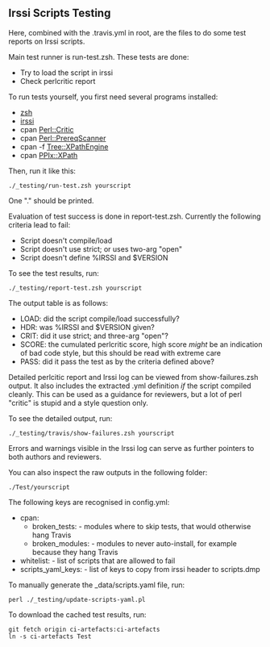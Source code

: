 Irssi Scripts Testing
---------------------

Here, combined with the .travis.yml in root, are the files to do some
test reports on Irssi scripts.

Main test runner is run-test.zsh. These tests are done:
* Try to load the script in irssi
* Check perlcritic report

To run tests yourself, you first need several programs installed:
* [zsh](http://zsh.sourceforge.net/)
* [irssi](https://irssi.org)
* cpan [Perl::Critic](https://metacpan.org/pod/Perl::Critic)
* cpan [Perl::PrereqScanner](https://metacpan.org/pod/Perl::PrereqScanner)
* cpan -f [Tree::XPathEngine](https://metacpan.org/pod/Tree::XPathEngine)
* cpan [PPIx::XPath](https://metacpan.org/pod/PPIx::XPath)

Then, run it like this:

    ./_testing/run-test.zsh yourscript

One "." should be printed.

Evaluation of test success is done in report-test.zsh. Currently the
following criteria lead to fail:
* Script doesn't compile/load
* Script doesn't use strict; or uses two-arg "open"
* Script doesn't define %IRSSI and $VERSION

To see the test results, run:

    ./_testing/report-test.zsh yourscript

The output table is as follows:
- LOAD:  did the script compile/load successfully?
- HDR:   was %IRSSI and $VERSION given?
- CRIT:  did it use strict; and three-arg "open"?
- SCORE: the cumulated perlcritic score, high score *might* be an
         indication of bad code style, but this should be read with
         extreme care
- PASS:  did it pass the test as by the criteria defined above?

Detailed perlcitic report and Irssi log can be viewed from
show-failures.zsh output. It also includes the extracted .yml
definition *if* the script compiled cleanly. This can be used as a
guidance for reviewers, but a lot of perl "critic" is stupid and a
style question only.

To see the detailed output, run:

    ./_testing/travis/show-failures.zsh yourscript

Errors and warnings visible in the Irssi log can serve as further
pointers to both authors and reviewers.

You can also inspect the raw outputs in the following folder:

    ./Test/yourscript

The following keys are recognised in config.yml:

* cpan:
  * broken_tests: - modules where to skip tests, that would otherwise
                    hang Travis
  * broken_modules: - modules to never auto-install, for example
                      because they hang Travis
* whitelist: - list of scripts that are allowed to fail
* scripts_yaml_keys: - list of keys to copy from irssi header to scripts.dmp

To manually generate the _data/scripts.yaml file, run:

    perl ./_testing/update-scripts-yaml.pl

To download the cached test results, run:

    git fetch origin ci-artefacts:ci-artefacts
    ln -s ci-artefacts Test

